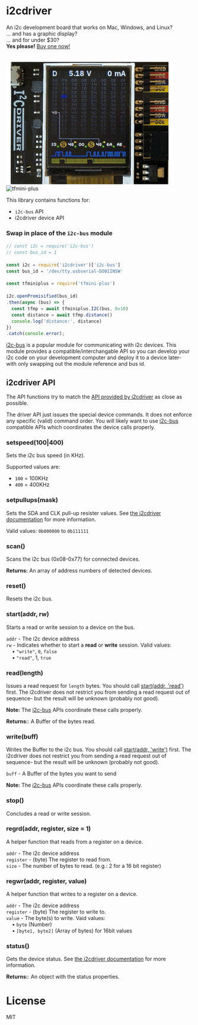 # i2cdriver
An i2c development board that works on Mac, Windows, and Linux?<br>
... and has a graphic display?<br>
... and for under $30?<br>
**Yes please!** [Buy one now!](https://amzn.to/2onQUTr)<br>
<br>
<br>
![tfmini-plus](i2cdriver-display.gif)
![tfmini-plus](i2cdriver.gif)

This library contains functions for:
- `i2c-bus` API
- i2cdriver device API

### Swap in place of the `i2c-bus` module
```js
// const i2c = require('i2c-bus')
// const bus_id = 1

const i2c = require('i2cdriver')['i2c-bus']
const bus_id = '/dev/tty.usbserial-DO01INSW'

const tfminiplus = require('tfmini-plus')

i2c.openPromisified(bus_id)
.then(async (bus) => {
  const tfmp = await tfminiplus.I2C(bus, 0x10)
  const distance = await tfmp.distance()
  console.log('distance:', distance)
})
.catch(console.error);
```

[i2c-bus](https://www.npmjs.com/package/i2c-bus) is a popular module for communicating with i2c devices. This module provides
a compatible/interchangable API so you can develop your i2c code on your development computer and deploy it to a device
later- with only swapping out the module reference and bus id.


## i2cdriver API
The API functions try to match the [API provided by i2cdriver](https://i2cdriver.com/i2cdriver.pdf) as close as possible.

The driver API just issues the special device commands. It does not enforce any specific (valid) command order.
You will likely want to use [i2c-bus](#i2c-bus) compatible APIs which coordinates the device calls properly.

### setspeed(100|400)
Sets the i2c bus speed (in KHz).

Supported values are:
- `100` = 100KHz
- `400` = 400KHz

### setpullups(mask)
Sets the SDA and CLK pull-up resister values. See [the i2cdriver documentation](https://i2cdriver.com/i2cdriver.pdf)
for more information.

Valid values: `0b000000` to `0b111111`

### scan()
Scans the i2c bus (0x08-0x77) for connected devices.

**Returns:** An array of address numbers of detected devices.

### reset()
Resets the i2c bus.

### start(addr, rw)
Starts a read or write session to a device on the bus.

`addr` - The i2c device address<br>
`rw` - Indicates whether to start a **read** or **write** session. Valid values:<br>
&nbsp;&nbsp;&nbsp;&nbsp;&bull; `"write"`, `0`, `false`<br>
&nbsp;&nbsp;&nbsp;&nbsp;&bull; `"read"`, 1, `true`

### read(length)
Issues a read request for `length` bytes. You should call [start(addr, 'read')](#startaddr-rw) first. The i2cdriver does not
restrict you from sending a read request out of sequence- but the result will be unknown (probably not good).

**Note:** The [i2c-bus](#i2c-bus) APIs coordinate these calls properly.

**Returns:**: A Buffer of the bytes read.

### write(buff)
Writes the Buffer to the i2c bus. You should call [start(addr, 'write')](#startaddr-rw) first. The i2cdriver does not
restrict you from sending a read request out of sequence- but the result will be unknown (probably not good).

`buff` - A Buffer of the bytes you want to send

**Note:** The [i2c-bus](#i2c-bus) APIs coordinate these calls properly.

### stop()
Concludes a read or write session.

### regrd(addr, register, size = 1)
A helper function that reads from a register on a device.

`addr` - The i2c device address<br>
`register` - (byte) The register to read from.<br>
`size` - The number of bytes to read. (e.g.: 2 for a 16 bit register)


### regwr(addr, register, value)
A helper function that writes to a register on a device.

`addr` - The i2c device address<br>
`register` - (byte) The register to write to.<br>
`value` - The byte(s) to write. Vaid values:<br>
&nbsp;&nbsp;&nbsp;&nbsp;&bull; `byte` (Number)<br>
&nbsp;&nbsp;&nbsp;&nbsp;&bull; `[byte1, byte2]` (Array of bytes) for 16bit values<br>

### status()
Gets the device status. See [the i2cdriver documentation](https://i2cdriver.com/i2cdriver.pdf)
for more information.

**Returns:**: An object with the status properties.

# License
MIT